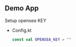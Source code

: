 Demo App
---

Setup opensea KEY

* Config.kt

    ```kotlin
    const val OPENSEA_KEY = ""
    ```

